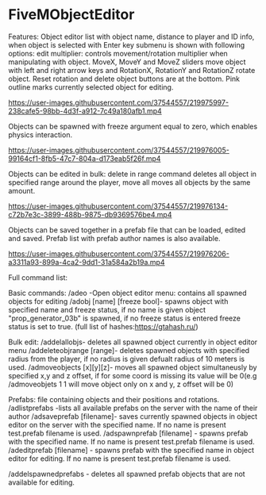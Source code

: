 # FiveMObjectEditor


Features:
Object editor list with object name, distance to player and ID info, when object is selected with Enter key submenu is shown with following options:
edit multiplier: controls movement/rotation multiplier when manipulating with object. MoveX, MoveY and MoveZ sliders move object with left and right arrow keys and RotationX, RotationY and RotationZ rotate object. Reset rotation and delete object buttons are at the bottom. Pink outline marks currently selected object for editing.

https://user-images.githubusercontent.com/37544557/219975997-238cafe5-98bb-4d3f-a912-7c49a180afb1.mp4

Objects can be spawned with freeze argument equal to zero, which enables physics interaction.

https://user-images.githubusercontent.com/37544557/219976005-99164cf1-8fb5-47c7-804a-d173eab5f26f.mp4

Objects can be edited in bulk: delete in range command deletes all object in specified range around the player, move all moves all objects by the same amount. 

https://user-images.githubusercontent.com/37544557/219976134-c72b7e3c-3899-488b-9875-db9369576be4.mp4

Objects can be saved together in a prefab file that can be loaded, edited and saved. Prefab list with prefab author names is also available.

https://user-images.githubusercontent.com/37544557/219976206-a3311a93-899a-4ca2-9dd1-31a584a2b19a.mp4

Full command list:

Basic commands:
/adeo -Open object editor menu: contains all spawned objects for editing
/adobj [name] [freeze bool]- spawns object with specified name and freeze status, if no name is given object "prop_generator_03b" is spawned, if no freeze status is entered freeze status is set to true. (full list of hashes:https://gtahash.ru/) 

Bulk edit:
/addelallobjs- deletes all spawned object currently in object editor menu
/addeleteobjrange [range]- deletes spawned objects with specified radius from the player, if no radius is given defualt radius of 10 meters is used.
/admoveobjects [x][y][z]- moves all spawned object simultaneusly by specified x,y and z offset, if for some coord is missing its value will be 0(e.g /admoveobjets 1 1  will move object only on x and y, z offset will be 0)

Prefabs: file containing objects and their positions and rotations.
/adlistprefabs -lists all available prefabs on the server with the name of their author
/adsaveprefab [filename]- saves currently spawned objects in object editor on the server with the specified name. If no name is present test.prefab filename is used. 
/adspawnprefab [filename] -  spawns prefab with the specified name. If no name is present test.prefab filename is used. 
/adeditprefab [filename]  -  spawns prefab with the specified name in object editor for editing. If no name is present test.prefab filename is used. 

/addelspawnedprefabs - deletes all spawned prefab objects that are not available for editing.

